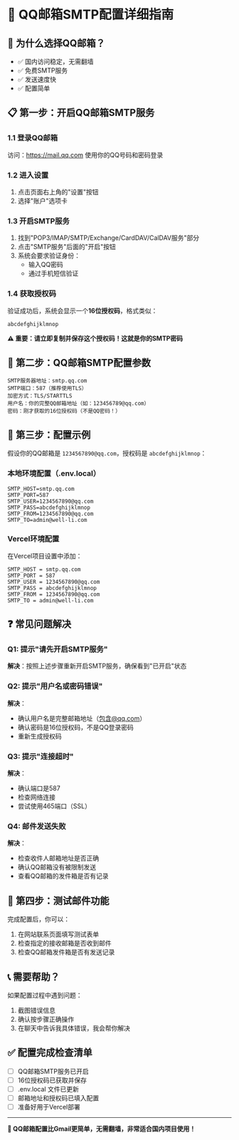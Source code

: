 # 📧 QQ邮箱SMTP配置详细指南

## 🎯 为什么选择QQ邮箱？
- ✅ 国内访问稳定，无需翻墙
- ✅ 免费SMTP服务
- ✅ 发送速度快
- ✅ 配置简单

## 📋 第一步：开启QQ邮箱SMTP服务

### 1.1 登录QQ邮箱
访问：https://mail.qq.com
使用你的QQ号码和密码登录

### 1.2 进入设置
1. 点击页面右上角的"设置"按钮
2. 选择"账户"选项卡

### 1.3 开启SMTP服务
1. 找到"POP3/IMAP/SMTP/Exchange/CardDAV/CalDAV服务"部分
2. 点击"SMTP服务"后面的"开启"按钮
3. 系统会要求验证身份：
   - 输入QQ密码
   - 通过手机短信验证

### 1.4 获取授权码
验证成功后，系统会显示一个**16位授权码**，格式类似：
```
abcdefghijklmnop
```
**⚠️ 重要：请立即复制并保存这个授权码！这就是你的SMTP密码**

## 🔧 第二步：QQ邮箱SMTP配置参数

```
SMTP服务器地址：smtp.qq.com
SMTP端口：587（推荐使用TLS）
加密方式：TLS/STARTTLS
用户名：你的完整QQ邮箱地址（如：123456789@qq.com）
密码：刚才获取的16位授权码（不是QQ密码！）
```

## 📝 第三步：配置示例

假设你的QQ邮箱是 `1234567890@qq.com`，授权码是 `abcdefghijklmnop`：

### 本地环境配置（.env.local）
```
SMTP_HOST=smtp.qq.com
SMTP_PORT=587
SMTP_USER=1234567890@qq.com
SMTP_PASS=abcdefghijklmnop
SMTP_FROM=1234567890@qq.com
SMTP_TO=admin@well-li.com
```

### Vercel环境配置
在Vercel项目设置中添加：
```
SMTP_HOST = smtp.qq.com
SMTP_PORT = 587
SMTP_USER = 1234567890@qq.com
SMTP_PASS = abcdefghijklmnop
SMTP_FROM = 1234567890@qq.com
SMTP_TO = admin@well-li.com
```

## ❓ 常见问题解决

### Q1: 提示"请先开启SMTP服务"
**解决**：按照上述步骤重新开启SMTP服务，确保看到"已开启"状态

### Q2: 提示"用户名或密码错误"
**解决**：
- 确认用户名是完整邮箱地址（包含@qq.com）
- 确认密码是16位授权码，不是QQ登录密码
- 重新生成授权码

### Q3: 提示"连接超时"
**解决**：
- 确认端口是587
- 检查网络连接
- 尝试使用465端口（SSL）

### Q4: 邮件发送失败
**解决**：
- 检查收件人邮箱地址是否正确
- 确认QQ邮箱没有被限制发送
- 查看QQ邮箱的发件箱是否有记录

## 🧪 第四步：测试邮件功能

完成配置后，你可以：
1. 在网站联系页面填写测试表单
2. 检查指定的接收邮箱是否收到邮件
3. 检查QQ邮箱发件箱是否有发送记录

## 📞 需要帮助？

如果配置过程中遇到问题：
1. 截图错误信息
2. 确认按步骤正确操作
3. 在聊天中告诉我具体错误，我会帮你解决

## ✅ 配置完成检查清单

- [ ] QQ邮箱SMTP服务已开启
- [ ] 16位授权码已获取并保存
- [ ] .env.local 文件已更新
- [ ] 邮箱地址和授权码已填入配置
- [ ] 准备好用于Vercel部署

---

**🎉 QQ邮箱配置比Gmail更简单，无需翻墙，非常适合国内项目使用！**